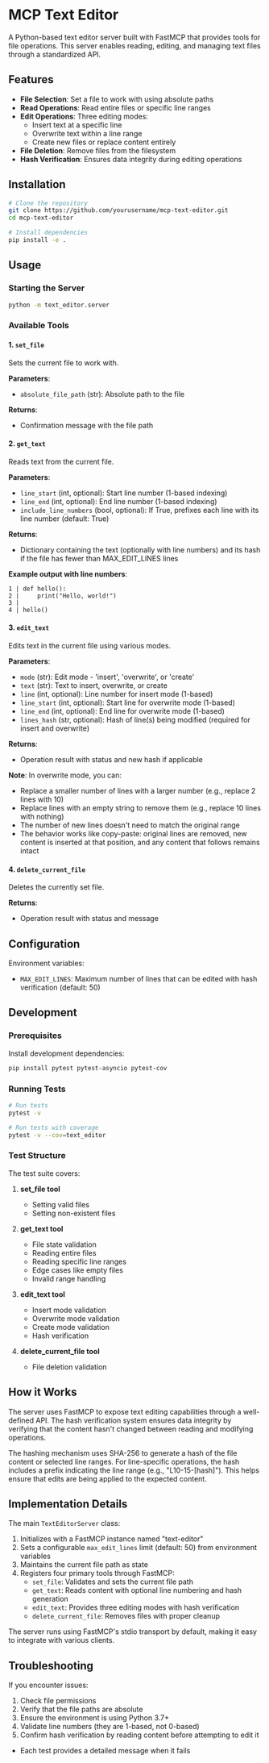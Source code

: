 # MCP Text Editor

A Python-based text editor server built with FastMCP that provides tools for file operations. This server enables reading, editing, and managing text files through a standardized API.

## Features

- **File Selection**: Set a file to work with using absolute paths
- **Read Operations**: Read entire files or specific line ranges
- **Edit Operations**: Three editing modes:
  - Insert text at a specific line
  - Overwrite text within a line range
  - Create new files or replace content entirely
- **File Deletion**: Remove files from the filesystem
- **Hash Verification**: Ensures data integrity during editing operations

## Installation

```bash
# Clone the repository
git clone https://github.com/yourusername/mcp-text-editor.git
cd mcp-text-editor

# Install dependencies
pip install -e .
```

## Usage

### Starting the Server

```bash
python -m text_editor.server
```

### Available Tools

#### 1. `set_file`
Sets the current file to work with.

**Parameters**:
- `absolute_file_path` (str): Absolute path to the file

**Returns**:
- Confirmation message with the file path

#### 2. `get_text`
Reads text from the current file.

**Parameters**:
- `line_start` (int, optional): Start line number (1-based indexing)
- `line_end` (int, optional): End line number (1-based indexing)
- `include_line_numbers` (bool, optional): If True, prefixes each line with its line number (default: True)

**Returns**:
- Dictionary containing the text (optionally with line numbers) and its hash if the file has fewer than MAX_EDIT_LINES lines

**Example output with line numbers**:
```
1 | def hello():
2 |     print("Hello, world!")
3 | 
4 | hello()
```

#### 3. `edit_text`
Edits text in the current file using various modes.

**Parameters**:
- `mode` (str): Edit mode - 'insert', 'overwrite', or 'create'
- `text` (str): Text to insert, overwrite, or create
- `line` (int, optional): Line number for insert mode (1-based)
- `line_start` (int, optional): Start line for overwrite mode (1-based)
- `line_end` (int, optional): End line for overwrite mode (1-based)
- `lines_hash` (str, optional): Hash of line(s) being modified (required for insert and overwrite)

**Returns**:
- Operation result with status and new hash if applicable

**Note**: In overwrite mode, you can:
- Replace a smaller number of lines with a larger number (e.g., replace 2 lines with 10)
- Replace lines with an empty string to remove them (e.g., replace 10 lines with nothing)
- The number of new lines doesn't need to match the original range
- The behavior works like copy-paste: original lines are removed, new content is inserted at that position, and any content that follows remains intact

#### 4. `delete_current_file`
Deletes the currently set file.

**Returns**:
- Operation result with status and message

## Configuration

Environment variables:
- `MAX_EDIT_LINES`: Maximum number of lines that can be edited with hash verification (default: 50)

## Development

### Prerequisites

Install development dependencies:

```bash
pip install pytest pytest-asyncio pytest-cov
```

### Running Tests

```bash
# Run tests
pytest -v

# Run tests with coverage
pytest -v --cov=text_editor
```

### Test Structure

The test suite covers:

1. **set_file tool**
   - Setting valid files
   - Setting non-existent files
   
2. **get_text tool**
   - File state validation
   - Reading entire files
   - Reading specific line ranges
   - Edge cases like empty files
   - Invalid range handling

3. **edit_text tool**
   - Insert mode validation
   - Overwrite mode validation
   - Create mode validation
   - Hash verification
   
4. **delete_current_file tool**
   - File deletion validation

## How it Works

The server uses FastMCP to expose text editing capabilities through a well-defined API. The hash verification system ensures data integrity by verifying that the content hasn't changed between reading and modifying operations.

The hashing mechanism uses SHA-256 to generate a hash of the file content or selected line ranges. For line-specific operations, the hash includes a prefix indicating the line range (e.g., "L10-15-[hash]"). This helps ensure that edits are being applied to the expected content.

## Implementation Details

The main `TextEditorServer` class:

1. Initializes with a FastMCP instance named "text-editor"
2. Sets a configurable `max_edit_lines` limit (default: 50) from environment variables
3. Maintains the current file path as state
4. Registers four primary tools through FastMCP:
   - `set_file`: Validates and sets the current file path
   - `get_text`: Reads content with optional line numbering and hash generation
   - `edit_text`: Provides three editing modes with hash verification
   - `delete_current_file`: Removes files with proper cleanup

The server runs using FastMCP's stdio transport by default, making it easy to integrate with various clients.

## Troubleshooting

If you encounter issues:

1. Check file permissions
2. Verify that the file paths are absolute
3. Ensure the environment is using Python 3.7+
4. Validate line numbers (they are 1-based, not 0-based)
5. Confirm hash verification by reading content before attempting to edit it

- Each test provides a detailed message when it fails
